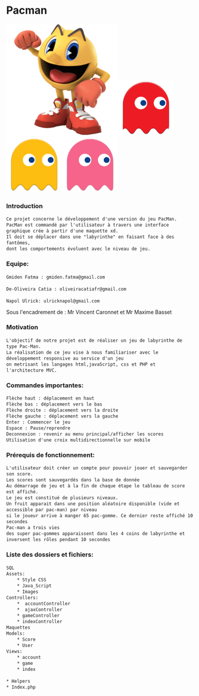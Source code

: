 # Pacman
<img src="assets/img/game/username.png" width=300><img src="assets/img/game/red-ghost.png" width=150><img src="assets/img/game/yellow-ghost.png" width=150><img src="assets/img/game/pink-ghost.png" width=150>
### Introduction

	Ce projet concerne le développement d'une version du jeu PacMan.
	PacMan est commandé par l'utilisateur à travers une interface graphique crée à partir d'une maquette xd. 
	Il doit se déplacer dans une "labyrinthe" en faisant face à des  fantômes,
	dont les comportements évoluent avec le niveau de jeu.

### Equipe:

 	Gmiden Fatma : gmiden.fatma@gmail.com
 
	De-Oliveira Catia : oliveiracatiafr@gmail.com
	
	Napol Ulrick: ulricknapol@gmail.com
	
Sous l'encadrement de : Mr Vincent Caronnet et Mr Maxime Basset

### Motivation
	L'objectif de notre projet est de réaliser un jeu de labyrinthe de type Pac-Man.
	La réalisation de ce jeu vise à nous familiariser avec le développement responsive au service d'un jeu
	on metrisant les langages html,javaScript, css et PHP et l'architecture MVC.


### Commandes importantes:

    Flèche haut : déplacement en haut 
    Flèche bas : déplacement vers le bas 
    Flèche droite : déplacement vers la droite 
    Flèche gauche : déplacement vers la gauche 
    Enter : Commencer le jeu  
    Espace : Pause/reprendre 
    Deconnexion : revenir au menu principal/afficher les scores
    Utilisation d'une croix multidirectionnelle sur mobile


 ### Prérequis de fonctionnement:
 
    L'utilisateur doit créer un compte pour pouvoir jouer et sauvegarder son score.
    Les scores sont sauvegardés dans la base de donnée
    Au démarrage de jeu et à la fin de chaque étape le tableau de score est affiché.
    Le jeu est constitué de plusieurs niveaux.
    Un fruit apparait dans une position aléatoire disponible (vide et accessible par pac-man) par niveau 
    si le joueur arrive à manger 65 pac-gomme. Ce dernier reste affiché 10 secondes
    Pac-man a trois vies
    des super pac-gommes apparaissent dans les 4 coins de labyrinthe et inversent les rôles pendant 10 secondes
   
### Liste des dossiers et fichiers:

    SQL
    Assets:  
        * Style CSS
        * Java_Script
        * Images
    Controllers:
        *  accountController
        *  ajaxController
        * gameController
        * indexController
    Maquettes
    Models:
        * Score
        * User
    Views:
        * account
        * game
        * index

    * Helpers
    * Index.php
